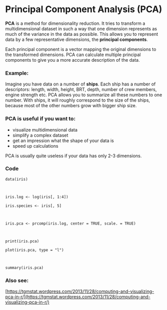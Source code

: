 # Principal Component Analysis \(PCA\)

**PCA** is a method for dimensionality reduction. It tries to transform a multidimensional dataset in such a way that one dimension represents as much of the variance in the data as possible. This allows you to represent data by a few representative dimensions, the **principal components**.

Each principal component is a vector mapping the original dimensions to the transformed dimensions. PCA can calculate multiple principal components to give you a more accurate description of the data.

### Example:

Imagine you have data on a number of **ships**. Each ship has a number of descriptors: length, width, height, BRT, depth, number of crew members, engine strength etc. PCA allows you to summarize all these numbers to one number. With ships, it will roughly correspond to the size of the ships, because most of the other numbers grow with bigger ship size.

### PCA is useful if you want to:

* visualize multidimensional data
* simplify a complex dataset
* get an impression what the shape of your data is
* speed up calculations 

PCA is usually quite useless if your data has only 2-3 dimensions.

### Code

`data(iris)`

`  
`

`iris.log <- log(iris[, 1:4])`

`iris.species <- iris[, 5]`

`  
`

`iris.pca <- prcomp(iris.log, center = TRUE, scale. = TRUE)`

`  
`

`print(iris.pca)`

`plot(iris.pca, type = "l")`

`  
`

`summary(iris.pca)`

### Also see:

[https://tgmstat.wordpress.com/2013/11/28/computing-and-visualizing-pca-in-r/](https://tgmstat.wordpress.com/2013/11/28/computing-and-visualizing-pca-in-r/)

